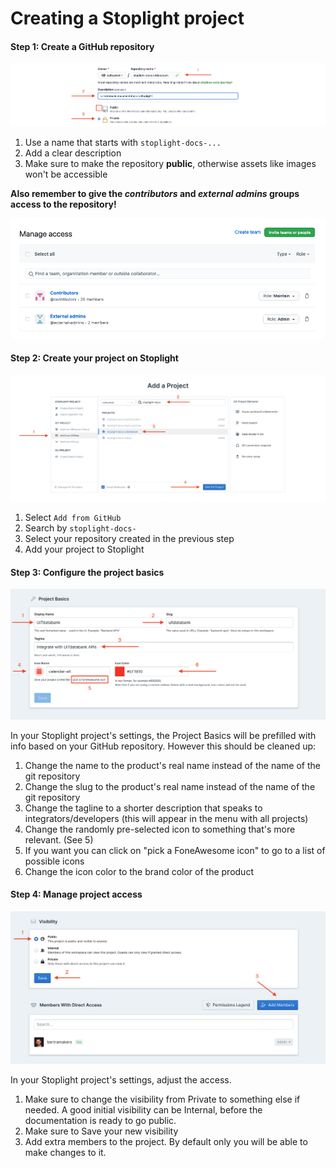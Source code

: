 # Creating a Stoplight project

#### Step 1: Create a GitHub repository

![](../assets/images/create-stoplight-project-step-1.png)

1. Use a name that starts with `stoplight-docs-...`
2. Add a clear description
3. Make sure to make the repository **public**, otherwise assets like images won't be accessible

**Also remember to give the _contributors_ and _external admins_ groups access to the repository!**

![](../assets/images/create-stoplight-project-step-1-access.png)

#### Step 2: Create your project on Stoplight

![](../assets/images/create-stoplight-project-step-2.png)

1. Select `Add from GitHub`
2. Search by `stoplight-docs-`
3. Select your repository created in the previous step
4. Add your project to Stoplight

#### Step 3: Configure the project basics

![](../assets/images/create-stoplight-project-step-3.png)

In your Stoplight project's settings, the Project Basics will be prefilled with info based on your GitHub repository. However this should be cleaned up:

1. Change the name to the product's real name instead of the name of the git repository
2. Change the slug to the product's real name instead of the name of the git repository
3. Change the tagline to a shorter description that speaks to integrators/developers (this will appear in the menu with all projects)
4. Change the randomly pre-selected icon to something that's more relevant. (See 5)
5. If you want you can click on "pick a FoneAwesome icon" to go to a list of possible icons
6. Change the icon color to the brand color of the product

#### Step 4: Manage project access

![](../assets/images/create-stoplight-project-step-4.png)

In your Stoplight project's settings, adjust the access.

1. Make sure to change the visibility from Private to something else if needed. A good initial visibility can be Internal, before the documentation is ready to go public.
2. Make sure to Save your new visibility
3. Add extra members to the project. By default only you will be able to make changes to it.